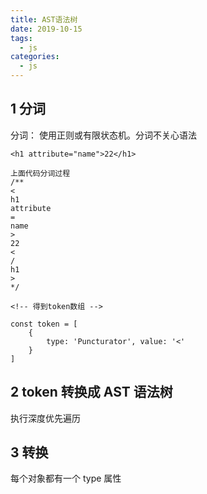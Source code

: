 ```yaml
---
title: AST语法树
date: 2019-10-15
tags:
  - js
categories:
  - js
---
```


## 1 分词

分词： 使用正则或有限状态机。分词不关心语法

```
<h1 attribute="name">22</h1>

上面代码分词过程
/**
<
h1
attribute
=
name
>
22
<
/
h1
>
*/

<!-- 得到token数组 -->

const token = [
    {
        type: 'Puncturator', value: '<'
    }
]
```

## 2 token 转换成 AST 语法树

执行深度优先遍历

## 3 转换

每个对象都有一个 type 属性
